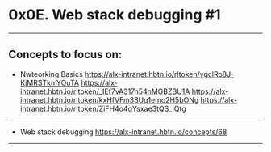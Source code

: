# 0x0E. Web stack debugging #1
---

## Concepts to focus on:
- Nwteorking Basics
<a> https://alx-intranet.hbtn.io/rltoken/ygclRo8J-KjMRSTkmYOuTA </a>
<a> https://alx-intranet.hbtn.io/rltoken/_IEf7vA317n54nMGBZBU1A </a>
<a> https://alx-intranet.hbtn.io/rltoken/kxHfVFm3SUq1emo2H5bONg </a>
<a> https://alx-intranet.hbtn.io/rltoken/ZiFH4o4qYsxae3tQS_IQtg </a>
---

- Web stack debugging
<a> https://alx-intranet.hbtn.io/concepts/68 </a>
---
